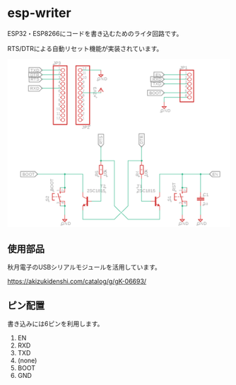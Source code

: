 # esp-writer

ESP32・ESP8266にコードを書き込むためのライタ回路です。

RTS/DTRによる自動リセット機能が実装されています。

![](/doc/schema.png)

## 使用部品

秋月電子のUSBシリアルモジュールを活用しています。

https://akizukidenshi.com/catalog/g/gK-06693/


## ピン配置

書き込みには6ピンを利用します。

1. EN
2. RXD
3. TXD
4. (none)
5. BOOT
6. GND
